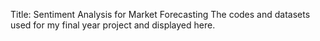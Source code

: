 Title: Sentiment Analysis for Market Forecasting
The codes and datasets used for my final year project and displayed here. 
